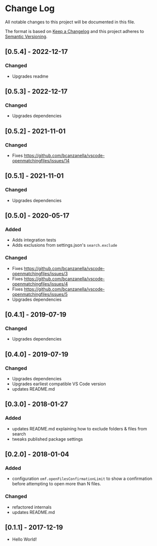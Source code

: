 # Change Log

All notable changes to this project will be documented in this file.

The format is based on [Keep a Changelog](http://keepachangelog.com/) and this project adheres to [Semantic Versioning](http://semver.org/).

## [0.5.4] - 2022-12-17

### Changed

- Upgrades readme

## [0.5.3] - 2022-12-17

### Changed

- Upgrades dependencies

## [0.5.2] - 2021-11-01

### Changed

- Fixes https://github.com/bcanzanella/vscode-openmatchingfiles/issues/14

## [0.5.1] - 2021-11-01

### Changed

- Upgrades dependencies

## [0.5.0] - 2020-05-17

### Added

- Adds integration tests
- Adds exclusions from settings.json's `search.exclude`

### Changed

- Fixes https://github.com/bcanzanella/vscode-openmatchingfiles/issues/3
- Fixes https://github.com/bcanzanella/vscode-openmatchingfiles/issues/4
- Fixes https://github.com/bcanzanella/vscode-openmatchingfiles/issues/5
- Upgrades dependencies

## [0.4.1] - 2019-07-19

### Changed

- Upgrades dependencies

## [0.4.0] - 2019-07-19

### Changed

- Upgrades dependencies
- Upgrades earliest compatible VS Code version
- updates README.md

## [0.3.0] - 2018-01-27

### Added

- updates README.md explaining how to exclude folders & files from search
- tweaks published package settings

## [0.2.0] - 2018-01-04

### Added

- configuration `omf.openFilesConfirmationLimit` to show a confirmation before attempting to open more than N files.

### Changed

- refactored internals
- updates README.md

## [0.1.1] - 2017-12-19

- Hello World!
